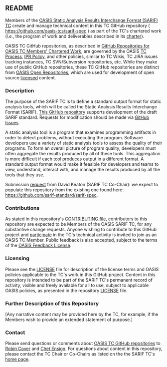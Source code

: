 <div>
<h2>README</h2>

<p>Members of the <a href="https://www.oasis-open.org/committees/sarif/">OASIS Static Analysis Results Interchange Format (SARIF) TC</a> create and manage technical content in this TC GitHub repository ( <a href="https://github.com/oasis-tcs/sarif-spec">https://github.com/oasis-tcs/sarif-spec</a> ) as part of the TC's chartered work (<i>i.e.</i>, the program of work and deliverables described in its <a href="https://www.oasis-open.org/committees/sarif/charter.php">charter</a>).</p>

<p>OASIS TC GitHub repositories, as described in <a href="https://www.oasis-open.org/resources/tcadmin/github-repositories-for-oasis-tc-members-chartered-work">GitHub Repositories for OASIS TC Members' Chartered Work</a>, are governed by the OASIS <a href="https://www.oasis-open.org/policies-guidelines/tc-process">TC Process</a>, <a href="https://www.oasis-open.org/policies-guidelines/ipr">IPR Policy</a>, and other policies, similar to TC Wikis, TC JIRA issues tracking instances, TC SVN/Subversion repositories, etc.  While they make use of public GitHub repositories, these TC GitHub repositories are distinct from <a href="https://www.oasis-open.org/resources/open-repositories">OASIS Open Repositories</a>, which are used for development of open source <a href="https://www.oasis-open.org/resources/open-repositories/licenses">licensed</a> content.</p>
</div>

<div>
<h3>Description</h3>

<p>The purpose of the SARIF TC is to define a standard output format for static analysis tools, which will be called the Static Analysis Results Interchange Format (SARIF).  <a href="https://github.com/oasis-tcs/sarif-spec">This GitHub repository</a> supports development of the draft SARIF standard. Requests for modification should be made via <a href="https://github.com/oasis-tcs/sarif-spec/issues">GitHub Issues</a>.</p>

<p>A static analysis tool is a program that examines programming artifacts in order to detect problems, without executing the program. Software developers use a variety of static analysis tools to assess the quality of their programs. To form an overall picture of program quality, developers must often aggregate the results produced by all of these tools. This aggregation is more difficult if each tool produces output in a different format. A standard output format would make it feasible for developers and teams to view, understand, interact with, and manage the results produced by all the tools that they use.</p>

<p>Submission <a href="https://issues.oasis-open.org/browse/TCADMIN-2759">request</a> from David Keaton (SARIF TC Co-Chair): we expect to populate this repository from the existing one found here: <a href="https://github.com/sarif-standard/sarif-spec">https://github.com/sarif-standard/sarif-spec</a>.</p>

</div>

<div>
<h3>Contributions</h3>
<p>As stated in this repository's <a href="https://github.com/oasis-tcs/sarif-spec/blob/master/CONTRIBUTING.md">CONTRIBUTING file</a>, contributors to this repository are expected to be Members of the OASIS SARIF TC, for any substantive change requests.  Anyone wishing to contribute to this GitHub project and <a href="https://www.oasis-open.org/join/participation-instructions">participate</a> in the TC's technical activity is invited to join as an OASIS TC Member.  Public feedback is also accepted, subject to the terms of the <a href="https://www.oasis-open.org/policies-guidelines/ipr#appendixa">OASIS Feedback License</a>.</p>
</div>



<div>
<h3>Licensing</h3>
<p>Please see the <a href="https://github.com/oasis-tcs/sarif-spec/blob/master/LICENSE.md">LICENSE</a> file for description of the license terms and OASIS policies applicable to the TC's work in this GitHub project. Content in this repository is intended to be part of the SARIF TC's permanent record of activity, visible and freely available for all to use, subject to applicable OASIS policies, as presented in the repository <a href="https://github.com/oasis-tcs/sarif-spec/blob/master/LICENSE.md">LICENSE</a> file.</p>
</div>

<div>
<h3>Further Description of this Repository</h3>

<p>[Any narrative content may be provided here by the TC, for example, if the Members wish to provide an extended statement of purpose.]</p>
</div>

<div>

<h3>Contact</h3>
<p>Please send questions or comments about <a href="https://www.oasis-open.org/resources/tcadmin/github-repositories-for-oasis-tc-members-chartered-work">OASIS TC GitHub repositories</a> to <a href="mailto:robin@oasis-open.org">Robin Cover</a> and <a href="mailto:chet.ensign@oasis-open.org">Chet Ensign</a>.  For questions about content in this repository, please contact the TC Chair or Co-Chairs as listed on the the SARIF TC's <a href="https://www.oasis-open.org/committees/sarif/">home page</a>.</p>
</div>
